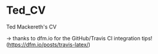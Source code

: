 # Ted_CV
Ted Mackereth's CV

 -> thanks to dfm.io for the GitHub/Travis CI integration tips! (https://dfm.io/posts/travis-latex/)
